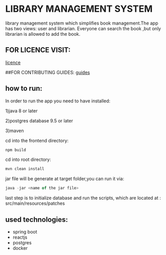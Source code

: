 # LIBRARY MANAGEMENT SYSTEM

library management system which simplifies book management.The app has two views: user and librarian.
Everyone can search the book ,but only librarian is allowed to add the book.

## FOR LICENCE  VISIT:
[licence](https://github.com/sparrowV/library_management_system/blob/master/LICENCE)

##FOR CONTRIBUTING GUIDES:
[guides](https://github.com/sparrowV/library_management_system/blob/master/CONTRIBUTING.md)


## how to run:
In order to run the app you need to have installed:

1)java 8 or later 

2)postgres database 9.5 or later

3)maven

cd into the frontend directory:
```javaScript
npm build
```
cd into root directory:
```javaScript
mvn clean install
```
jar file will be generate at target folder,you can run it via:
```javaScript
java -jar <name of the jar file>
```

last step is to initialize database and run the scripts,
which are located at : src/main/resources/patches

##  used technologies:
* spring boot
* reactjs
* postgres
* docker





